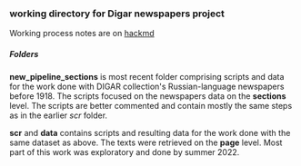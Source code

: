 ### working directory for Digar newspapers project

Working process notes are on [hackmd](https://hackmd.io/@tonyamartt/Hyp2OFhXq)

##### Folders
**new_pipeline_sections** is most recent folder comprising scripts and data for the work done with DIGAR collection's Russian-language newspapers before 1918. The scripts focused on the newspapers data on the **sections** level. The scripts are better commented and contain mostly the same steps as in the earlier *scr* folder.  
  
**scr** and **data** contains scripts and resulting data for the work done with the same dataset as above. The texts were retrieved on the **page** level. Most part of this work was exploratory and done by summer 2022.  
  
